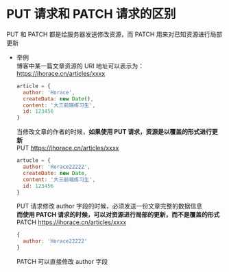 # PUT 请求和 PATCH 请求的区别  
PUT 和 PATCH 都是给服务器发送修改资源，而 PATCH 用来对已知资源进行局部更新  

- 举例  
  博客中某一篇文章资源的 URI 地址可以表示为：https://ihorace.cn/articles/xxxx  
  ```js
  article = {
    author: 'Horace',
    createData: new Date(),
    content: '大三前端练习生',
    id: 123456
  }
  ```
  当修改文章的作者的时候，**如果使用 PUT 请求，资源是以覆盖的形式进行更新**  
  PUT https://ihorace.cn/articles/xxxx  
  ```js
  artucle = {
    author: 'Horace22222',
    createDate: new Date,
    content: '大三前端练习生',
    id: 123456
  }
  ```
  PUT 请求修改 author 字段的时候，必须发送一份文章完整的数据信息  
  **而使用 PATCH 请求的时候，可以对资源进行局部的更新，而不是覆盖的形式**  
  PATCH https://ihorace.cn/articles/xxxx  
  ```js
  {
    author: 'Horace22222'
  }
  ```
  PATCH 可以直接修改 author 字段